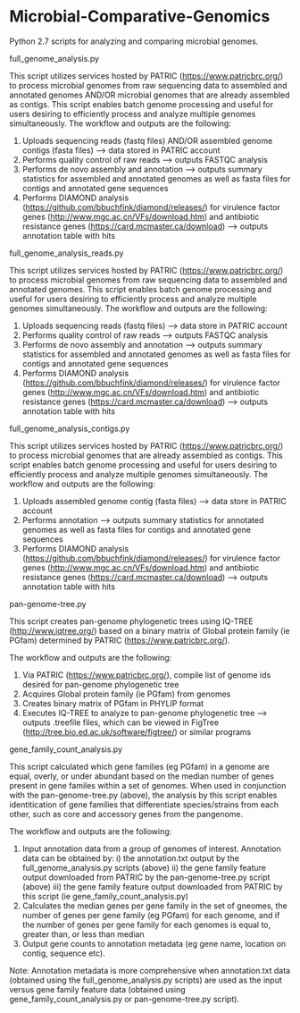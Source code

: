 # Microbial-Comparative-Genomics
Python 2.7 scripts for analyzing and comparing microbial genomes.

full_genome_analysis.py

This script utilizes services hosted by PATRIC (https://www.patricbrc.org/) to process microbial genomes from raw sequencing data to assembled and annotated genomes AND/OR microbial genomes that are already assembled as contigs.  This script enables batch genome processing and useful for users desiring to efficiently process and analyze multiple genomes simultaneously.
The workflow and outputs are the following:
1) Uploads sequencing reads (fastq files) AND/OR assembled genome contigs (fasta files) --> data stored in PATRIC account 
2) Performs quality control of raw reads --> outputs FASTQC analysis
3) Performs de novo assembly and annotation --> outputs summary statistics for assembled and annotated genomes as well as fasta files for contigs and annotated gene sequences
4) Performs DIAMOND analysis (https://github.com/bbuchfink/diamond/releases/) for virulence factor genes (http://www.mgc.ac.cn/VFs/download.htm) and antibiotic resistance genes (https://card.mcmaster.ca/download) --> outputs annotation table with hits

full_genome_analysis_reads.py

This script utilizes services hosted by PATRIC (https://www.patricbrc.org/) to process microbial genomes from raw sequencing data to assembled and annotated genomes.  This script enables batch genome processing and useful for users desiring to efficiently process and analyze multiple genomes simultaneously.
The workflow and outputs are the following:
1) Uploads sequencing reads (fastq files) --> data store in PATRIC account 
2) Performs quality control of raw reads --> outputs FASTQC analysis
3) Performs de novo assembly and annotation --> outputs summary statistics for assembled and annotated genomes as well as fasta files for contigs and annotated gene sequences
4) Performs DIAMOND analysis (https://github.com/bbuchfink/diamond/releases/) for virulence factor genes (http://www.mgc.ac.cn/VFs/download.htm) and antibiotic resistance genes (https://card.mcmaster.ca/download) --> outputs annotation table with hits

full_genome_analysis_contigs.py

This script utilizes services hosted by PATRIC (https://www.patricbrc.org/) to process microbial genomes that are already assembled as contigs.  This script enables batch genome processing and useful for users desiring to efficiently process and analyze multiple genomes simultaneously.
The workflow and outputs are the following:
1) Uploads assembled genome contig (fasta files) --> data store in PATRIC account 
2) Performs annotation --> outputs summary statistics for annotated genomes as well as fasta files for contigs and annotated gene sequences
3) Performs DIAMOND analysis (https://github.com/bbuchfink/diamond/releases/) for virulence factor genes (http://www.mgc.ac.cn/VFs/download.htm) and antibiotic resistance genes (https://card.mcmaster.ca/download) --> outputs annotation table with hits

pan-genome-tree.py

This script creates pan-genome phylogenetic trees using IQ-TREE (http://www.iqtree.org/) based on a binary matrix of Global protein family (ie PGfam) determined by PATRIC (https://www.patricbrc.org/).

The workflow and outputs are the following:
1) Via PATRIC (https://www.patricbrc.org/), compile list of genome ids desired for pan-genome phylogenetic tree
2) Acquires Global protein family (ie PGfam) from genomes 
3) Creates binary matrix of PGfam in PHYLIP format 
4) Executes IQ-TREE to analyze to pan-genome phylogenetic tree --> outputs .treefile files, which can be viewed in FigTree (http://tree.bio.ed.ac.uk/software/figtree/) or similar programs

gene_family_count_analysis.py

This script calculated which gene families (eg PGfam) in a genome are equal, overly, or under abundant based on the median number of genes present in gene familes within a set of genomes.  When used in conjunction with the pan-genome-tree.py (above), the analysis by this script enables identitication of gene families that differentiate species/strains from each other, such as core and accessory genes from the pangenome.

The workflow and outputs are the following:
1) Input annotation data from a group of genomes of interest.  Annotation data can be obtained by:
  i) the annotation.txt output by the full_genome_analysis.py scripts (above)
  ii) the gene family feature output downloaded from PATRIC by the pan-genome-tree.py script (above)
  iii) the gene family feature output downloaded from PATRIC by this script (ie gene_family_count_analysis.py)
2) Calculates the median genes per gene family in the set of gneomes, the number of genes per gene family (eg PGfam) for each genome, and if the number of genes per gene family for each genomes is equal to, greater than, or less than median
3) Output gene counts to annotation metadata (eg gene name, location on contig, sequence etc). 

Note: Annotation metadata is more comprehensive when annotation.txt data (obtained using the full_genome_analysis.py scripts) are used as the input versus gene family feature data (obtained using gene_family_count_analysis.py or pan-genome-tree.py script).
